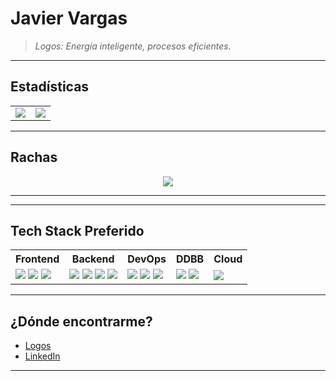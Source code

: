 # Javier Vargas

> *Logos: Energía inteligente, procesos eficientes.*

---

## Estadísticas

<div align="center">
<table>
  <tr>
    <td>
      <img src="https://github-readme-stats.vercel.app/api?username=javierdv7&show_icons=true&theme=tokyonight&include_all_commits=true&count_private=true&custom_title=Estadísticas%20de%20Código%20🔥" />
    </td>
    <td>
      <img src="https://github-readme-stats.vercel.app/api/top-langs/?username=javierdv7&layout=compact&theme=tokyonight&langs_count=10" />
    </td>
  </tr>
</table>
</div>

---

## Rachas

<p align="center">
  <img src="https://streak-stats.demolab.com?user=javierdv7&theme=tokyonight&hide_border=false&date_format=M%20j%5B%2C%20Y%5D&mode=daily" />
</p>

---

<!--
## Proyectos

<div align="center">
  <a href="https://github.com/javierdv7/logos-scada">
    <img src="https://github-readme-stats.vercel.app/api/pin/?username=javierdv7&repo=logos-scada&theme=tokyonight" />
  </a>
  <a href="https://github.com/javierdv7/nilm-model-tflite">
    <img src="https://github-readme-stats.vercel.app/api/pin/?username=javierdv7&repo=nilm-model-tflite&theme=tokyonight" />
  </a>
</div>
-->
---

## Tech Stack Preferido

<div align="center">

<table>
  <tr>
    <th>Frontend</th>
    <th>Backend</th>
    <th>DevOps</th>
    <th>DDBB</th>
    <th>Cloud</th>
  </tr>
  <tr>
    <td>
      <img src="https://img.shields.io/badge/-Typescript-20232A?style=flat&logo=typescript&logoColor=e16e09" />
      <img src="https://img.shields.io/badge/-React-20232A?style=flat&logo=react&logoColor=e16e09" />
      <img src="https://img.shields.io/badge/-Next.js-20232A?style=flat&logo=nextdotjs&logoColor=e16e09" />
    </td>
    <td>
      <img src="https://img.shields.io/badge/-Python-20232A?style=flat&logo=python&logoColor=e16e09" />
      <img src="https://img.shields.io/badge/-C++-20232A?style=flat&logo=cplusplus&logoColor=e16e09" />
      <img src="https://img.shields.io/badge/-.Net-20232A?style=flat&logo=dotnet&logoColor=e16e09" />
      <img src="https://img.shields.io/badge/-FastAPI-20232A?style=flat&logo=fastapi&logoColor=e16e09" />
    </td>
    <td>
      <img src="https://img.shields.io/badge/-Docker-20232A?style=flat&logo=docker&logoColor=e16e09" />
      <img src="https://img.shields.io/badge/-Kafka-20232A?style=flat&logo=apachekafka&logoColor=e16e09" />
      <img src="https://img.shields.io/badge/-Redis-20232A?style=flat&logo=redis&logoColor=e16e09" />
    </td>
    <td>
      <img src="https://img.shields.io/badge/-MariaDB-20232A?style=flat&logo=mariadb&logoColor=e16e09" />
      <img src="https://img.shields.io/badge/-Supabase-20232A?style=flat&logo=supabase&logoColor=e16e09" />
    </td>
    <td>
      <img src="https://img.shields.io/badge/-Cloudflare-20232A?style=flat&logo=cloudflare&logoColor=e16e09" />
    </td>
  </tr>
</table>

</div>

---

## ¿Dónde encontrarme?

- [Logos](https://bylogos.io)
- [LinkedIn](https://www.linkedin.com/in/javierdvt)

---

<!-- opcional -->
<!-- GitHub snake game si te animas -->
<!-- ![GitHub Snake](https://github.com/JaviVargasDev/JaviVargasDev/blob/output/github-contribution-grid-snake.svg) -->
